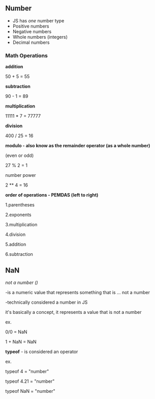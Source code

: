 ## Number

* JS has *one* number type
* Positive numbers
* Negative numbers
* Whole numbers (integers)
* Decimal numbers

### **Math Operations**

**addition**

50 + 5 = 55

**subtraction**

90 - 1 = 89

**multiplication**

11111 * 7 = 77777

**division**

400 / 25 = 16

**modulo - also know as the remainder operator (as a whole number)**

(even or odd)

27 % 2 = 1

number power

2 ** 4 = 16

**order of operations - PEMDAS (left to right)**

1.parentheses

2.exponents

3.multiplication

4.division

5.addition

6.subtraction

## NaN

*not a number  ()*

-is a numeric value that represents something that is ... not a number

-technically considered a number in JS

it's basically a concept, it represents a value that is not a number

ex.

0/0 = NaN

1 + NaN = NaN

**typeof** - is considered an operator

ex.

typeof 4 = "number"

typeof 4.21 = "number"

typeof NaN = "number"
